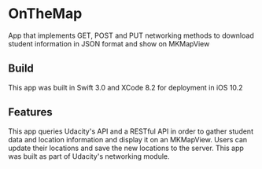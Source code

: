 # OnTheMap
App that implements GET, POST and PUT networking methods to download student information in JSON format and show on MKMapView

## Build
This app was built in Swift 3.0 and XCode 8.2 for deployment in iOS 10.2

## Features
This app queries Udacity's API and a RESTful API in order to gather student data and location information and display it on an MKMapView. Users can update their locations and save the new locations to the server. This app was built as part of Udacity's networking module.

